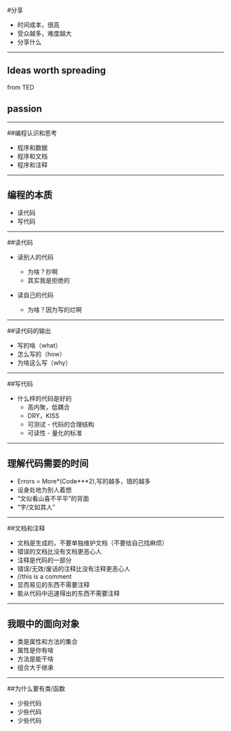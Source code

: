 <!-- brew install node -->
<!-- npm install -g reveal-md -->
<!-- reveal-md -->

#分享

*  时间成本，很高
*  受众越多，难度越大
*  分享什么

----

## Ideas worth spreading
from TED
## passion

---


##编程认识和思考

* 程序和数据
* 程序和文档
* 程序和注释

---

## 编程的本质

* 读代码
* 写代码

----

##读代码

* 读别人的代码
  * 为啥？抄啊
  * 其实我是拒绝的
  
* 读自己的代码
  * 为啥？因为写的烂啊

----

##读代码的输出

* 写的啥（what）
* 怎么写的（how）
* 为啥这么写（why）

----

##写代码

* 什么样的代码是好的
  * 高内聚，低耦合
  * DRY，KISS
  * 可测试 - 代码的合理结构
  * 可读性 - 量化的标准

---

## 理解代码需要的时间


* Errors = More*(Code***2),写的越多，错的越多
* 设身处地为别人着想
* “文似看山喜不平平”的背面
* “字/文如其人”


----

##文档和注释

* 文档是生成的，不要单独维护文档（不要给自己找麻烦）
* 错误的文档比没有文档更恶心人
* 注释是代码的一部分
* 错误/无效/废话的注释比没有注释更恶心人
* //this is a comment
* 显而易见的东西不需要注释
* 能从代码中迅速得出的东西不需要注释

---

## 我眼中的面向对象

* 类是属性和方法的集合
* 属性是你有啥
* 方法是能干啥
* 组合大于继承

---

##为什么要有类/函数

* 少些代码
* 少些代码
* 少些代码


